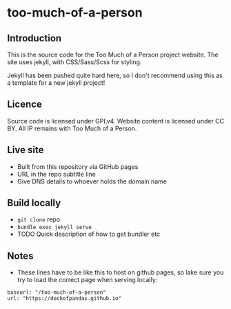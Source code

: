 # too-much-of-a-person

## Introduction
This is the source code for the Too Much of a Person project website. The site uses jekyll, with CSS/Sass/Scss for styling.

Jekyll has been pushed quite hard here, so I don't recommend using this as a template for a new jekyll project!

## Licence
Source code is licensed under GPLv4. Website content is licensed under CC BY. All IP remains with Too Much of a Person.

## Live site 
* Built from this repository via GitHub pages  
* URL in the repo subtitle line  
* Give DNS details to whoever holds the domain name

## Build locally 
* `git clone` repo  
* `bundle exec jekyll serve`  
* TODO Quick description of how to get bundler etc 

## Notes 
* These lines have to be like this to host on github pages, so lake sure you try to load the correct page when serving locally:  
```
baseurl: "/too-much-of-a-person"
url: "https://deckofpandas.github.io"
```